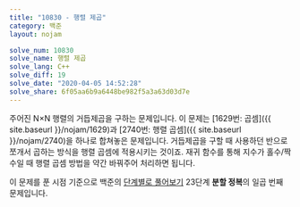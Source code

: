 ```yaml
---
title: "10830 - 행렬 제곱"
category: 백준
layout: nojam

solve_num: 10830
solve_name: 행렬 제곱
solve_lang: C++
solve_diff: 19
solve_date: "2020-04-05 14:52:28"
solve_share: 6f05aa6b9a6448be982f5a3a63d03d7e
---
```


주어진 N×N 행렬의 거듭제곱을 구하는 문제입니다. 이 문제는 [1629번: 곱셈]({{ site.baseurl }}/nojam/1629)과 [2740번: 행렬 곱셈]({{ site.baseurl }}/nojam/2740)을 하나로 합쳐놓은 문제입니다. 거듭제곱을 구할 때 사용하던 반으로 쪼개서 곱하는 방식을 행렬 곱셈에 적용시키는 것이죠. 재귀 함수를 통해 지수가 홀수/짝수일 때 행렬 곱셈 방법을 약간 바꿔주어 처리하면 됩니다.

이 문제를 푼 시점 기준으로 백준의 [단계별로 풀어보기](http://noj.am/p/s) 23단계 **분할 정복**의 일곱 번째 문제입니다.
